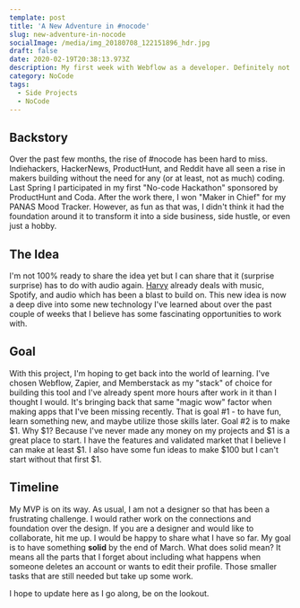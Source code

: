 ```yaml
---
template: post
title: 'A New Adventure in #nocode'
slug: new-adventure-in-nocode
socialImage: /media/img_20180708_122151896_hdr.jpg
draft: false
date: 2020-02-19T20:38:13.973Z
description: My first week with Webflow as a developer. Definitely not my last...
category: NoCode
tags:
  - Side Projects
  - NoCode
---
```

## Backstory

Over the past few months, the rise of #nocode has been hard to miss. Indiehackers, HackerNews, ProductHunt, and Reddit have all seen a rise in makers building without the need for any (or at least, not as much) coding. Last Spring I participated in my first "No-code Hackathon" sponsored by ProductHunt and Coda. After the work there, I won "Maker in Chief" for my PANAS Mood Tracker. However, as fun as that was, I didn't think it had the foundation around it to transform it into a side business, side hustle, or even just a hobby.

## The Idea

I'm not 100% ready to share the idea yet but I can share that it (surprise surprise) has to do with audio again. [Harvy](https://harvy.app) already deals with music, Spotify, and audio which has been a blast to build on. This new idea is now a deep dive into some new technology I've learned about over the past couple of weeks that I believe has some fascinating opportunities to work with.

## Goal

With this project, I'm hoping to get back into the world of learning. I've chosen Webflow, Zapier, and Memberstack as my "stack" of choice for building this tool and I've already spent more hours after work in it than I thought I would. It's bringing back that same "magic wow" factor when making apps that I've been missing recently. That is goal #1 - to have fun, learn something new, and maybe utilize those skills later. Goal #2 is to make $1. Why $1? Because I've never made any money on my projects and $1 is a great place to start. I have the features and validated market that I believe I can make at least $1. I also have some fun ideas to make $100 but I can't start without that first $1.

## Timeline

My MVP is on its way. As usual, I am not a designer so that has been a frustrating challenge. I would rather work on the connections and foundation over the design. If you are a designer and would like to collaborate, hit me up. I would be happy to share what I have so far. My goal is to have something **solid** by the end of March. What does solid mean? It means all the parts that I forget about including what happens when someone deletes an account or wants to edit their profile. Those smaller tasks that are still needed but take up some work.

I hope to update here as I go along, be on the lookout.
